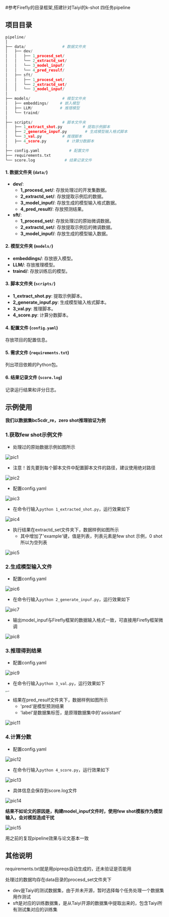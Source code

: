 #参考Firefly的目录框架,搭建针对Taiyi的k-shot 四任务pipeline

## 项目目录

```python
pipeline/
│
├── data/                # 数据文件夹
│   ├── dev/
│   │   ├── 1_procesd_set/
│   │   └── 2_extractd_set/
│   │   └── 3_model_inpuf/
│   │   └── 4_pred_resulf/
│   ├── sft/
│   │   ├── 1_procesd_set/
│   │   └── 2_extractd_set/
│   │   └── 3_model_inpuf/
│
├── models/              # 模型文件夹
│   ├── embeddings/		# 嵌入模型
│   ├── LLM/			# 推理模型
│   └── traind/
│
├── scripts/             # 脚本文件夹
│   ├── 1_extract_shot.py         # 提取示例脚本
│   ├── 2_generate_inpuf.py        # 生成模型输入格式脚本
│   └── 3_val.py         # 推理脚本
│   ├── 4_score.py         # 计算分数脚本
│
├── config.yaml             # 配置文件
├── requirements.txt             
└── score.log             # 结果记录文件
```

#### 1. 数据文件夹 (`data/`)

- **dev/**:
  - **1_procesd_set/**: 存放处理过的开发集数据。
  - **2_extractd_set/**: 存放提取示例后的数据。
  - **3_model_inpuf/**: 存放生成的模型输入格式数据。
  - **4_pred_resulf/**: 存放预测结果。
- **sft/**:
  - **1_procesd_set/**: 存放处理过的原始微调数据。
  - **2_extractd_set/**: 存放提取示例后的微调数据。
  - **3_model_inpuf/**: 存放生成的模型输入数据。

#### 2. 模型文件夹 (`models/`)

- **embeddings/**: 存放嵌入模型。
- **LLM/**: 存放推理模型。
- **traind/**: 存放训练后的模型。

#### 3. 脚本文件夹 (`scripts/`)

- **1_extract_shot.py**: 提取示例脚本。
- **2_generate_inpuf.py**: 生成模型输入格式脚本。
- **3_val.py**: 推理脚本。
- **4_score.py**: 计算分数脚本。

#### 4. 配置文件 (`config.yaml`)

存放项目的配置信息。

#### 5. 需求文件 (`requirements.txt`)

列出项目依赖的Python包。

#### 6. 结果记录文件 (`score.log`)

记录运行结果和评分日志。



## 示例使用

**我们以数据集bc5cdr_re，zero shot推理验证为例**

### 1.获取few shot示例文件

+ 处理过的原始数据示例如图所示

![pic1](./pics/pic1.png)

+ 注意！首先要到每个脚本文件中配置脚本文件的路径，建议使用绝对路径

![pic2](./pics/pic2.png)

+ 配置config.yaml

![pic3](./pics/pic3.png)

+ 在命令行输入`python 1_extracted_shot.py`，运行效果如下

![pic4](./pics/pic4.png)

+ 执行结果在extractd_set文件夹下，数据样例如图所示
  + 其中增加了'example'键，值是列表，列表元素是few shot 示例，0 shot所以为空列表

![pic5](./pics/pic5.png)



### 2.生成模型输入文件

+ 配置config.yaml

![pic6](./pics/pic6.png)

+ 在命令行输入`python 2_generate_inpuf.py`，运行效果如下

![pic7](./pics/pic7.png)

+ 输出model_inpuf与Firefly框架的数据输入格式一致，可直接用Firefly框架微调

![pic8](./pics/pic8.png)



### 3.推理得到结果

+ 配置config.yaml

![pic9](./pics/pic9.png)

+ 在命令行输入`python 3_val.py`，运行效果如下

<img src="./pics/pic10.png" alt="pic10" style="zoom:25%;" />

+ 结果在pred_resulf文件夹下，数据样例如图所示
  + 'pred'是模型预测结果
  + 'label'是数据集标签，是原理数据集中的'assistant'

![pic11](./pics/pic11.png)



### 4.计算分数

+ 配置config.yaml

![pic12](./pics/pic12.png)

+ 在命令行输入`python 4_score.py`，运行效果如下

![pic13](./pics/pic13.png)

+ 具体信息会保存到score.log文件

![pic14](./pics/pic14.png)



**结果不如论文的原因是，构建model_inpuf文件时，使用few shot模板作为模型输入，会对模型造成干扰**

![pic15](./pics/pic15.png)

用之前的复现pipeline效果与论文基本一致



## 其他说明

requirements.txt就是用pipreqs自动生成的，还未验证是否能用

处理过的数据均存在data目录的procesd_set文件夹下

+ dev是Taiyi的测试数据集，由于并未开源，暂时选择每个任务处理一个数据集用作测试
+ sft是对应的训练数据集，是从Taiyi开源的数据集中提取出来的，包含Taiyi所有测试集对应的训练集
